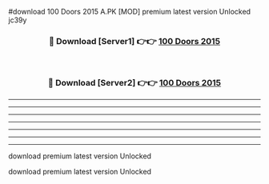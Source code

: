 #download 100 Doors 2015 A.PK [MOD] premium latest version Unlocked jc39y 



<div align="center">
<h3>🔴 Download [Server1] 👉👉 <a href="https://download1apk.web.app/">100 Doors 2015</a></h3><br>

<h3>🔴 Download [Server2] 👉👉 <a href="https://download1apk.web.app/">100 Doors 2015</a></h3>
</div>





----------------------------------------------------------

----------------------------------------------------------

----------------------------------------------------------

----------------------------------------------------------

----------------------------------------------------------

----------------------------------------------------------

----------------------------------------------------------

download premium latest version Unlocked

download premium latest version Unlocked
